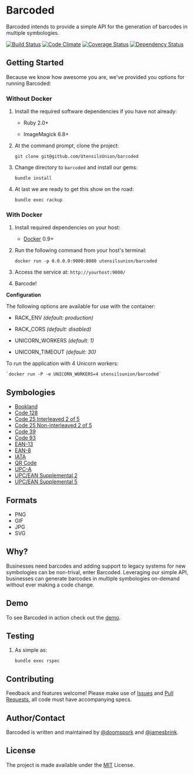 # Barcoded

Barcoded intends to provide a simple API for the generation of barcodes in multiple symbologies.

[![Build Status](https://travis-ci.org/UtensilsUnion/barcoded.svg?branch=master)](https://travis-ci.org/UtensilsUnion/barcoded) [![Code Climate](https://codeclimate.com/github/UtensilsUnion/barcoded.png)](https://codeclimate.com/github/UtensilsUnion/barcoded) [![Coverage Status](https://coveralls.io/repos/UtensilsUnion/barcoded/badge.png)](https://coveralls.io/r/UtensilsUnion/barcoded) [![Dependency Status](https://gemnasium.com/UtensilsUnion/barcoded.svg)](https://gemnasium.com/UtensilsUnion/barcoded)

## Getting Started

Because we know how awesome you are, we've provided you options for running Barcoded:

### Without Docker

1. Install the required software dependencies if you have not already:

    + Ruby 2.0+

    + ImageMagick 6.8+

2. At the command prompt, clone the project:

	`git clone git@github.com/UtensilsUnion/barcoded`

3. Change directory to `barcoded` and install our gems:

	`bundle install`

4. At last we are ready to get this show on the road:

	`bundle exec rackup`
	
### With Docker

1. Install required dependencies on your host:
	
	+ [Docker](http://docker.io) 0.9+

2. Run the following command from your host's terminal:

	`docker run -p 0.0.0.0:9000:8080 utensilsunion/barcoded`
	
3. Access the service at: `http://yourhost:9000/`

4. Barcode!

__Configuration__

The following options are available for use with the container:

+ RACK_ENV _(default: production)_

+ RACK_CORS  _(default: disabled)_

+ UNICORN_WORKERS  _(default: 1)_

+ UNICORN_TIMEOUT  _(default: 30)_

To run the application with 4 Unicorn workers:

	`docker run -P -e UNICORN_WORKERS=4 utensilsunion/barcoded`

## Symbologies

+ [Bookland](http://en.wikipedia.org/wiki/Bookland)
+ [Code 128](http://en.wikipedia.org/wiki/Code_128)
+ [Code 25 Interleaved 2 of 5](http://en.wikipedia.org/wiki/Interleaved_2_of_5)
+ [Code 25 Non-interleaved 2 of 5](http://en.wikipedia.org/wiki/Interleaved_2_of_5)
+ [Code 39](http://en.wikipedia.org/wiki/Code_39)
+ [Code 93](http://en.wikipedia.org/wiki/Code_93)
+ [EAN-13](http://en.wikipedia.org/wiki/EAN-13)
+ [EAN-8](http://en.wikipedia.org/wiki/EAN-8)
+ [IATA](http://en.wikipedia.org/wiki/International_Air_Transport_Association)
+ [QR Code](http://en.wikipedia.org/wiki/QR_code)
+ [UPC-A](http://en.wikipedia.org/wiki/Universal_Product_Code)
+ [UPC/EAN Supplemental 2](http://en.wikipedia.org/wiki/EAN_2)
+ [UPC/EAN Supplemental 5](http://en.wikipedia.org/wiki/EAN_5)

## Formats

+ PNG
+ GIF
+ JPG
+ SVG

## Why?

Businesses need barcodes and adding support to legacy systems for new symbologies can be non-trival, enter Barcoded.  Leveraging our simple API, businesses can generate barcodes in multiple symbologies on-demand without ever making a code change.

## Demo
To see Barcoded in action check out the [demo](http://utensils.io/barcoded/demo/).

## Testing

1. As simple as:

	`bundle exec rspec`

## Contributing

Feedback and features welcome!  Please make use of [Issues](https://github.com/UtensilsUnion/barcoded/issues) and [Pull Requests](https://github.com/UtensilsUnion/barcoded/pulls), all code must have accompanying specs.

## Author/Contact

Barcoded is written and maintained by [@doomspork](https://github.com/doomspork) and [@jamesbrink](https://github.com/jamesbrink).

## License

The project is made available under the [MIT](http://opensource.org/licenses/MIT) License.
